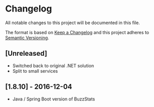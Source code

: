 # Changelog
All notable changes to this project will be documented in this file.

The format is based on [Keep a Changelog](http://keepachangelog.com/en/1.0.0/)
and this project adheres to [Semantic Versioning](http://semver.org/spec/v2.0.0.html).

## [Unreleased]

- Switched back to original .NET solution
- Split to small services

## [1.8.10] - 2016-12-04

- Java / Spring Boot version of BuzzStats

